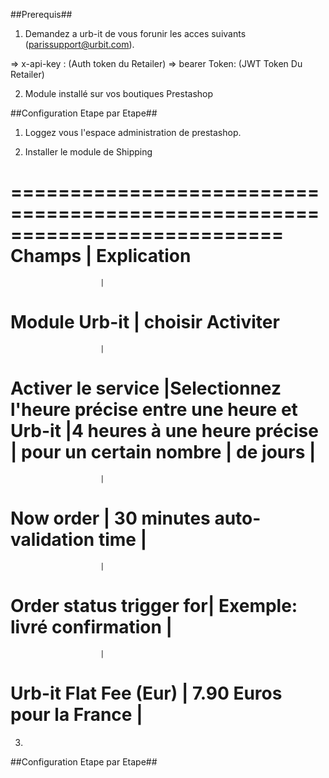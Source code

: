 ##Prerequis##

1. Demandez  a urb-it de vous forunir les acces suivants (parissupport@urbit.com).

 => x-api-key :  (Auth token du Retailer)
 => bearer Token: (JWT Token Du Retailer)


2. Module installé sur vos boutiques Prestashop

##Configuration Etape par Etape##

1. Loggez vous l'espace administration de prestashop.

2. Installer le module de Shipping
  
===========================================================================
 Champs                 |  Explication                                             
===========================================================================
                        |
Module Urb-it           | choisir Activiter
===========================================================================
                        |
Activer le service      |Selectionnez l'heure précise entre une heure et
Urb-it                  |4 heures
à une heure précise     |
pour un certain nombre  | 
de jours                |
===========================================================================
                        |
Now order               | 30 minutes
auto-validation time    |
===========================================================================
                        |
Order status trigger for| Exemple: livré
 confirmation           |
===========================================================================
                        |
Urb-it Flat Fee (Eur)   | 7.90 Euros pour la France
                        |
===========================================================================

3. 

##Configuration Etape par Etape##
